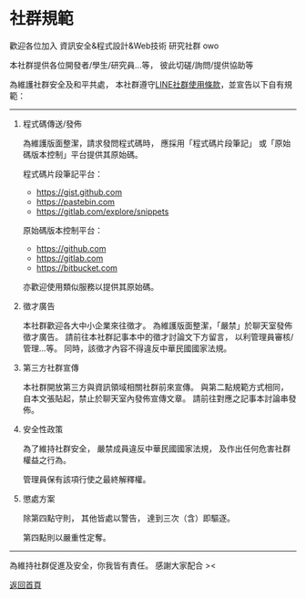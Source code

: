 # 社群規範

歡迎各位加入 資訊安全&程式設計&Web技術 研究社群 owo

本社群提供各位開發者/學生/研究員...等，
彼此切磋/詢問/提供協助等

為維護社群安全及和平共處，
本社群遵守[LINE社群使用條款](http://official-blog.line.me/tw/archives/82859412.html)，並宣告以下自有規範：

***

1. 程式碼傳送/發佈

    為維護版面整潔，請求發問程式碼時，
    應採用「程式碼片段筆記」
    或「原始碼版本控制」平台提供其原始碼。

    程式碼片段筆記平台：
    - <https://gist.github.com>
    - <https://pastebin.com>
    - <https://gitlab.com/explore/snippets>

    原始碼版本控制平台：
    - <https://github.com>
    - <https://gitlab.com>
    - <https://bitbucket.com>

    亦歡迎使用類似服務以提供其原始碼。

2. 徵才廣告

    本社群歡迎各大中小企業來往徵才。
    為維護版面整潔，「嚴禁」於聊天室發佈徵才廣告。
    請前往本社群記事本中的徵才討論文下方留言，
    以利管理員審核/管理...等。
    同時，該徵才內容不得違反中華民國國家法規。

3. 第三方社群宣傳

    本社群開放第三方與資訊領域相關社群前來宣傳。
    與第二點規範方式相同，
    自本文張貼起，禁止於聊天室內發佈宣傳文章。
    請前往對應之記事本討論串發佈。

4. 安全性政策

    為了維持社群安全，
    嚴禁成員違反中華民國國家法規，
    及作出任何危害社群權益之行為。

    管理員保有該項行使之最終解釋權。

5. 懲處方案

    除第四點守則，
    其他皆處以警告，
    達到三次（含）即驅逐。

    第四點則以嚴重性定奪。

***

為維持社群促進及安全，你我皆有責任。
感謝大家配合 ><

[返回首頁](README.md)
